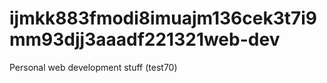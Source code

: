 ijmkk883fmodi8imuajm136cek3t7i9mm93djj3aaadf221321web-dev
=======

Personal web development stuff (test70)
